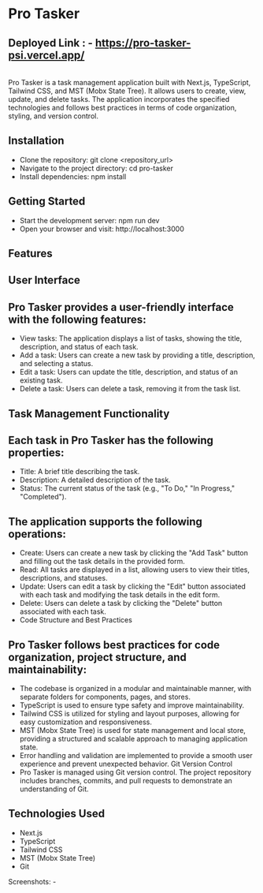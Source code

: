 # Pro Tasker

## Deployed Link : - https://pro-tasker-psi.vercel.app/
</br>
Pro Tasker is a task management application built with Next.js, TypeScript, Tailwind CSS, and MST (Mobx State Tree). It allows users to create, view, update, and delete tasks. The application incorporates the specified technologies and follows best practices in terms of code organization, styling, and version control.

## Installation
- Clone the repository: git clone <repository_url> 
- Navigate to the project directory: cd pro-tasker
- Install dependencies: npm install
## Getting Started
- Start the development server: npm run dev
- Open your browser and visit: http://localhost:3000
## Features
## User Interface
## Pro Tasker provides a user-friendly interface with the following features:

- View tasks: The application displays a list of tasks, showing the title, description, and status of each task.
- Add a task: Users can create a new task by providing a title, description, and selecting a status.
- Edit a task: Users can update the title, description, and status of an existing task.
- Delete a task: Users can delete a task, removing it from the task list.

## Task Management Functionality
## Each task in Pro Tasker has the following properties:

- Title: A brief title describing the task.
- Description: A detailed description of the task.
- Status: The current status of the task (e.g., "To Do," "In Progress," "Completed").
## The application supports the following operations:

- Create: Users can create a new task by clicking the "Add Task" button and filling out the task details in the provided form.
- Read: All tasks are displayed in a list, allowing users to view their titles, descriptions, and statuses.
- Update: Users can edit a task by clicking the "Edit" button associated with each task and modifying the task details in the edit form.
- Delete: Users can delete a task by clicking the "Delete" button associated with each task.
- Code Structure and Best Practices

## Pro Tasker follows best practices for code organization, project structure, and maintainability:

- The codebase is organized in a modular and maintainable manner, with separate folders for components, pages, and stores.
- TypeScript is used to ensure type safety and improve maintainability.
- Tailwind CSS is utilized for styling and layout purposes, allowing for easy customization and responsiveness.
- MST (Mobx State Tree) is used for state management and local store, providing a structured and scalable approach to managing application state.
- Error handling and validation are implemented to provide a smooth user experience and prevent unexpected behavior.
Git Version Control
- Pro Tasker is managed using Git version control. The project repository includes branches, commits, and pull requests to demonstrate an understanding of Git.


## Technologies Used
- Next.js
- TypeScript
- Tailwind CSS
- MST (Mobx State Tree)
- Git

Screenshots: - 

<img />







